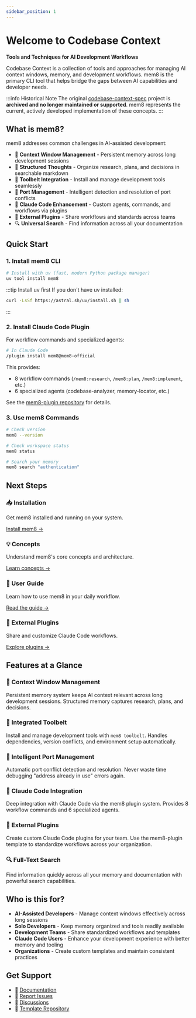 ```yaml
---
sidebar_position: 1
---
```


# Welcome to Codebase Context

**Tools and Techniques for AI Development Workflows**

Codebase Context is a collection of tools and approaches for managing AI context windows, memory, and development workflows. mem8 is the primary CLI tool that helps bridge the gaps between AI capabilities and developer needs.

:::info Historical Note
The original [codebase-context-spec](https://github.com/Agentic-Insights/codebase-context-spec) project is **archived and no longer maintained or supported**. mem8 represents the current, actively developed implementation of these concepts.
:::

## What is mem8?

mem8 addresses common challenges in AI-assisted development:

- 🧠 **Context Window Management** - Persistent memory across long development sessions
- 📝 **Structured Thoughts** - Organize research, plans, and decisions in searchable markdown
- 🔧 **Toolbelt Integration** - Install and manage development tools seamlessly
- 🚢 **Port Management** - Intelligent detection and resolution of port conflicts
- 🤖 **Claude Code Enhancement** - Custom agents, commands, and workflows via plugins
- 🎨 **External Plugins** - Share workflows and standards across teams
- 🔍 **Universal Search** - Find information across all your documentation

## Quick Start

### 1. Install mem8 CLI

```bash
# Install with uv (fast, modern Python package manager)
uv tool install mem8
```

:::tip Install uv first
If you don't have uv installed:
```bash
curl -LsSf https://astral.sh/uv/install.sh | sh
```
:::

### 2. Install Claude Code Plugin

For workflow commands and specialized agents:

```bash
# In Claude Code
/plugin install mem8@mem8-official
```

This provides:
- 8 workflow commands (`/mem8:research`, `/mem8:plan`, `/mem8:implement`, etc.)
- 6 specialized agents (codebase-analyzer, memory-locator, etc.)

See the [mem8-plugin repository](https://github.com/killerapp/mem8-plugin) for details.

### 3. Use mem8 Commands

```bash
# Check version
mem8 --version

# Check workspace status
mem8 status

# Search your memory
mem8 search "authentication"
```

## Next Steps

<div class="row">
  <div class="col col--6">
    <h3>📥 Installation</h3>
    <p>Get mem8 installed and running on your system.</p>
    <a href="./installation">Install mem8 →</a>
  </div>
  <div class="col col--6">
    <h3>💡 Concepts</h3>
    <p>Understand mem8's core concepts and architecture.</p>
    <a href="./concepts">Learn concepts →</a>
  </div>
</div>

<div class="row">
  <div class="col col--6">
    <h3>📖 User Guide</h3>
    <p>Learn how to use mem8 in your daily workflow.</p>
    <a href="./user-guide/getting-started">Read the guide →</a>
  </div>
  <div class="col col--6">
    <h3>🔌 External Plugins</h3>
    <p>Share and customize Claude Code workflows.</p>
    <a href="./external-templates">Explore plugins →</a>
  </div>
</div>

## Features at a Glance

### 🧠 Context Window Management
Persistent memory system keeps AI context relevant across long development sessions. Structured memory captures research, plans, and decisions.

### 🔧 Integrated Toolbelt
Install and manage development tools with `mem8 toolbelt`. Handles dependencies, version conflicts, and environment setup automatically.

### 🚢 Intelligent Port Management
Automatic port conflict detection and resolution. Never waste time debugging "address already in use" errors again.

### 🎯 Claude Code Integration
Deep integration with Claude Code via the mem8 plugin system. Provides 8 workflow commands and 6 specialized agents.

### 🔌 External Plugins
Create custom Claude Code plugins for your team. Use the mem8-plugin template to standardize workflows across your organization.

### 🔍 Full-Text Search
Find information quickly across all your memory and documentation with powerful search capabilities.

## Who is this for?

- **AI-Assisted Developers** - Manage context windows effectively across long sessions
- **Solo Developers** - Keep memory organized and tools readily available
- **Development Teams** - Share standardized workflows and templates
- **Claude Code Users** - Enhance your development experience with better memory and tooling
- **Organizations** - Create custom templates and maintain consistent practices

## Get Support

- 📖 [Documentation](https://github.com/killerapp/mem8)
- 🐛 [Report Issues](https://github.com/killerapp/mem8/issues)
- 💬 [Discussions](https://github.com/killerapp/mem8/discussions)
- 🔧 [Template Repository](https://github.com/killerapp/mem8-plugin)
